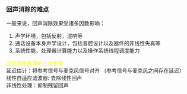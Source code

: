 ### 回声消除的难点  
一般来说，回声消除效果受诸多因数影响：  
 1. 声学环境，包括反射，混响等  
 2. 通话设备本身声学设计，包括音腔设计以及器件的非线性失真等  
 3. 系统性能，处理器计算能力以及操作系统线程调度能力  

<font color=yellow>回声消除处理的三大步骤 </font>   
延迟估计：将参考信号与麦克风信号对齐
（参考信号与麦克风之间存在延迟）     
线性自适应滤波器: 去除线性回声   
非线性处理：抑制残留回声  


 
